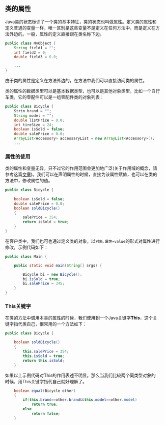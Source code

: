 ## 类的属性
Java类的状态标识了一个类的基本特征，类的状态也叫做属性。定义类的属性和定义普通的变量一样，唯一区别是这些变量不是定义在任何方法中，而是定义在方法外边的。一般，属性的定义直接跟在类名称下边。
```java
public class MyObject {
    String field1 = "";
    int field2 = 0;
    double field3 = 0.0;

    ...
}
```

由于类的属性是定义在方法外边的，在方法中我们可以直接访问类的属性。

类的属性的数据类型可以是基本数据类型，也可以是其他对象类型，比如一个自行车类，它的零配件可以是一组零配件类的对象列表：
```java
public class Bicycle {
    Strin brand = "";
    String model = "";
    double listPrice = 0.0;
    int tireSize = 24;
    boolean isSold = false;
    double salePrice = 0.0;
    ArrayList<Accessory> accessaryList = new ArrayList<Accessory>();
    ...
```
### 属性的使用
类的属性和变量无异，只不过它的作用范围会更加地广泛(关于作用域的概念，请参考这篇[文章](https://philbarresi.com/understanding-functional-scope/))。我们可以在声明属性的时候，直接为该属性赋值，也可以在类的方法中，修改属性的值。
```java
public class Bicycle {
   
    boolean isSold = false;
    double salePrice = 0.0;
    boolean soldBicycle()
    {
        salePrice = 354;
        return isSold = true;
    }
}
```
在客户类中，我们也可也通过定义类的对象，以`对象.属性=value`的形式对属性进行修改，示例代码如下：
```java
public class Main {

    public static void main(String[] args) {

        Bicycle bi = new Bicycle();
        bi.isSold = true;
        bi.salePrice = 345;
    }
}
```

### This关键字
在类的方法中调用本类的属性的时候，我们使用到一个Java关键字**This**，这个关键字指代类自己，很常用的一个方法如下：
```java
public class Bicycle {

    boolean soldBicycle()
    {
        this.salePrice = 354;
        this.isSold = true;
        return this.isSold;
    }
```
如果以上示例代码对This的作用表述不明显，那么当我们比较两个同类型对象的时候，用This关键字指代自己就好理解了。
```java
    boolean equal(Bicycle other)
    {
        if(this.brand==other.brand&&this.model==other.model)
            return true;
        else
            return false;
    }
```
